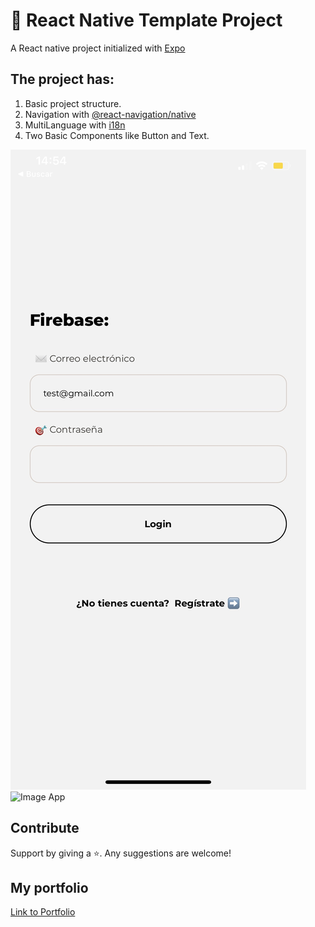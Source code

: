 # 📱 React Native Template Project

A React native project initialized with [Expo](https://docs.expo.io/)

## The project has: 

1. Basic project structure.
2. Navigation with [@react-navigation/native](https://reactnavigation.org/) 
3. MultiLanguage with [i18n](https://www.npmjs.com/package/i18n)
4. Two Basic Components like Button and Text.

![Image App](assets/image-1.jpg)
![Image App](assets/image-3.jpg)


## Contribute

Support by giving a ⭐. 
Any suggestions are welcome!

## My portfolio

[Link to Portfolio](http://www.martamullor.com/)